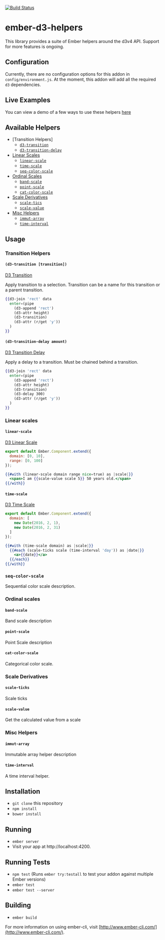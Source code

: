 [![Build Status](https://travis-ci.org/LocusEnergy/ember-d3-helpers.svg?branch=master)](https://travis-ci.org/LocusEnergy/ember-d3-helpers)

<!-- [![Code Climate](https://codeclimate.com/github/spencer516/ember-d3-helpers/badges/gpa.svg)](https://codeclimate.com/github/spencer516/ember-d3-helpers)
[![Ember Observer Score](http://emberobserver.com/badges/ember-d3-helpers.svg)](http://emberobserver.com/addons/ember-d3-helpers)
 -->

# ember-d3-helpers

This library provides a suite of Ember helpers around the d3v4 API. Support for more features is ongoing.

## Configuration

Currently, there are no configuration options for this addon in `config/environment.js`. At the moment, this addon will add all the required `d3` dependencies.

## Live Examples

You can view a demo of a few ways to use these helpers [here](http://locusenergy.github.io/ember-d3-helpers)

## Available Helpers

* [Transition Helpers]
  - [`d3-transition`](#d3-transition)
  - [`d3-transition-delay`](#d3-transition-delay)
* [Linear Scales](#linear-scales)
	- [`linear-scale`](#linear-scale)
	- [`time-scale`](#time-scale)
  - [`seq-color-scale`](#seq-color-scale)
* [Ordinal Scales](#ordinal-scales)
	- [`band-scale`](#band-scale)
	- [`point-scale`](#point-scale)
  - [`cat-color-scale`](#cat-color-scale)
* [Scale Derivatives](#scale-derivatives)
	- [`scale-tics`](#scale-ticks)
	- [`scale-value`](#scale-value)
* [Misc Helpers](#misc-helpers)
	- [`immut-array`](#immut-array)
	- [`time-interval`](#time-interval)

## Usage

### Transition Helpers

#### `(d3-transition [transition])`
[D3 Transition](https://github.com/d3/d3-transition/blob/master/README.md#transition)

Apply transition to a selection. Transition can be a name for this transition or a parent transition. 

```hbs
{{d3-join 'rect' data
  enter=(pipe
    (d3-append 'rect')
    (d3-attr height)
    (d3-transition)
    (d3-attr (r/get 'y'))
  )
}}
```

#### `(d3-transition-delay amount)`
[D3 Transition Delay](https://github.com/d3/d3-transition/blob/master/README.md#transition_delay)

Apply a delay to a transition. Must be chained behind a transition.

```hbs
{{d3-join 'rect' data
  enter=(pipe
    (d3-append 'rect')
    (d3-attr height)
    (d3-transition)
    (d3-delay 300)
    (d3-attr (r/get 'y'))
  )
}}
```

### Linear scales

#### `linear-scale`
[D3 Linear Scale](https://github.com/d3/d3-scale#linear-scales)

```js
export default Ember.Component.extend({
  domain: [0, 10],
  range: [0, 100]
});
```

```hbs
{{#with (linear-scale domain range nice=true) as |scale|}}
  <span>I am {{scale-value scale 5}} 50 years old.</span>
{{/with}}
```

#### `time-scale`
[D3 Time Scale](https://github.com/d3/d3-scale#time-scales)

```js
export default Ember.Component.extend({
  domain: [
    new Date(2016, 2, 1),
    new Date(2016, 2, 31)
  ]
});
```

```hbs
{{#with (time-scale domain) as |scale|}}
  {{#each (scale-ticks scale (time-interval 'day')) as |date|}}
    <a>{{date}}</a>
  {{/each}}
{{/with}}
```
### `seq-color-scale`
Sequential color scale description.

### Ordinal scales

#### `band-scale`
Band scale description

#### `point-scale`
Point Scale description

#### `cat-color-scale`
Categorical color scale.

### Scale Derivatives

#### `scale-ticks`
Scale ticks

#### `scale-value`
Get the calculated value from a scale

### Misc Helpers

#### `immut-array`
Immutable array helper description

#### `time-interval`
A time interval helper.

## Installation

* `git clone` this repository
* `npm install`
* `bower install`

## Running

* `ember server`
* Visit your app at http://localhost:4200.

## Running Tests

* `npm test` (Runs `ember try:testall` to test your addon against multiple Ember versions)
* `ember test`
* `ember test --server`

## Building

* `ember build`

For more information on using ember-cli, visit [http://www.ember-cli.com/](http://www.ember-cli.com/).
